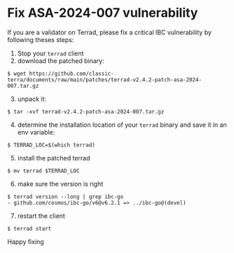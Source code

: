 # Fix ASA-2024-007 vulnerability

If you are a validator on Terrad, please fix a critical IBC vulnerability by following theses steps:

1. Stop your `terrad` client
2. download the patched binary:
```
$ wget https://github.com/classic-terra/documents/raw/main/patches/terrad-v2.4.2-patch-asa-2024-007.tar.gz
```
3. unpack it:
```
$ tar -xvf terrad-v2.4.2-patch-asa-2024-007.tar.gz
```
4. determine the installation location of your `terrad` binary and save it in an env variable:
```
$ TERRAD_LOC=$(which terrad)
```
5. install the patched terrad
```
$ mv terrad $TERRAD_LOC
```
6. make sure the version is right
```
$ terrad version --long | grep ibc-go
- github.com/cosmos/ibc-go/v6@v6.2.1 => ../ibc-go@(devel)
```
7. restart the client
```
$ terrad start
```

Happy fixing

